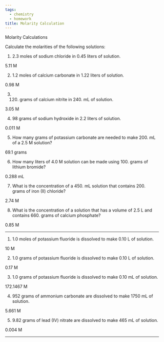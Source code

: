 ```yaml
---
tags: 
  - chemistry
  - homework
title: Molarity Calculation
---
```


Molarity Calculations

Calculate the molarities of the following solutions:

1) 2.3 moles of sodium chloride in 0.45 liters of solution.

5.11 M

2) 1.2 moles of calcium carbonate in 1.22 liters of solution.

0.98 M

3) 120. grams of calcium nitrite in 240. mL of solution.

3.05 M

4) 98 grams of sodium hydroxide in 2.2 liters of solution.

0.011 M

5) How many grams of potassium carbonate are needed to make 200. mL of a 2.5 M solution?

69.1 grams

6) How many liters of 4.0 M solution can be made using 100. grams of lithium bromide?

0.288 mL

7) What is the concentration of a 450. mL solution that contains 200. grams of iron (II) chloride?

2.74 M

8) What is the concentration of a solution that has a volume of 2.5 L and contains 660. grams of calcium phosphate?

0.85 M

---

1) 1.0 moles of potassium fluoride is dissolved to make 0.10 L of solution.

10 M

2) 1.0 grams of potassium fluoride is dissolved to make 0.10 L of solution. 

0.17 M

3) 1.0 grams of potassium fluoride is dissolved to make 0.10 mL of solution. 

172.1467 M

4) 952 grams of ammonium carbonate are dissolved to make 1750 mL of solution. 

5.661 M 

5) 9.82 grams of lead (IV) nitrate are dissolved to make 465 mL of solution.

0.004 M

---
